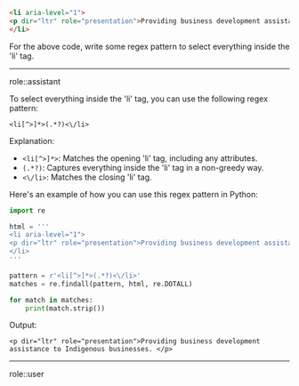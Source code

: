 
```html
<li aria-level="1">
<p dir="ltr" role="presentation">Providing business development assistance to Indigenous businesses. </p>
</li>
```
For the above code, write some regex pattern to select everything inside the 'li' tag.


<hr class="__chatgpt_plugin">

role::assistant

To select everything inside the 'li' tag, you can use the following regex pattern:

```regex
<li[^>]*>(.*?)<\/li>
```

Explanation:
- `<li[^>]*>`: Matches the opening 'li' tag, including any attributes.
- `(.*?)`: Captures everything inside the 'li' tag in a non-greedy way.
- `<\/li>`: Matches the closing 'li' tag.

Here's an example of how you can use this regex pattern in Python:

```python
import re

html = '''
<li aria-level="1">
<p dir="ltr" role="presentation">Providing business development assistance to Indigenous businesses. </p>
</li>
'''

pattern = r'<li[^>]*>(.*?)<\/li>'
matches = re.findall(pattern, html, re.DOTALL)

for match in matches:
    print(match.strip())
```

Output:
```
<p dir="ltr" role="presentation">Providing business development assistance to Indigenous businesses. </p>
```

<hr class="__chatgpt_plugin">

role::user

